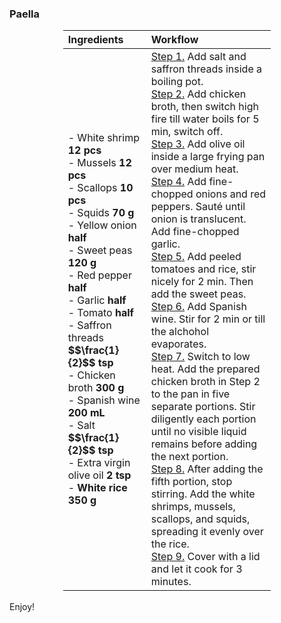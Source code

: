 ### Paella

<table style="width: 66%; margin: 0 auto; border-collapse: collapse; text-align: left;">
<thead>
  <tr>
    <th style="width: 40%;">Ingredients</th>
    <th style="width: 60%;">Workflow</th>
  </tr>
</thead>
<tbody>
  <tr>
    <td>
    - White shrimp <b>12 pcs</b><br>
    - Mussels <b>12 pcs</b><br>
    - Scallops <b>10 pcs</b><br>
    - Squids <b>70 g</b><br>
    - Yellow onion <b>half</b><br>
    - Sweet peas <b>120 g</b><br>
    - Red pepper <b>half</b><br>
    - Garlic <b>half</b><br>
    - Tomato <b>half</b><br>
    - Saffron threads <b>$$\frac{1}{2}$$ tsp</b><br>
    - Chicken broth <b>300 g</b><br>
    - Spanish wine <b>200 mL</b><br>
    - Salt <b>$$\frac{1}{2}$$ tsp</b><br>
    - Extra virgin olive oil <b>2 tsp</b><br>
    - <span class="dashed-popover" data-toggle="popover" data-placement="top" title="Calaspara rice preferred. However, premium-level Thai jasmine rice or sushi rice is also delicious with a unique flavor"><b>White rice</b></span> <b>350 g</b>
    </td>
    <td>
    <u>Step 1.</u> Add salt and saffron threads inside a boiling pot.<br>
    <u>Step 2.</u> Add chicken broth, then switch high fire till water boils for 5 min, switch off.<br>
    <u>Step 3.</u> Add olive oil inside a large frying pan over medium heat.<br>
    <u>Step 4.</u> Add fine-chopped onions and red peppers. Sauté until onion is translucent. Add fine-chopped garlic.<br>
    <u>Step 5.</u> Add peeled tomatoes and rice, stir nicely for 2 min. Then add the sweet peas.<br>
    <u>Step 6.</u> Add Spanish wine. Stir for 2 min or till the alchohol evaporates.<br>
    <u>Step 7.</u> Switch to low heat. Add the prepared chicken broth in Step 2 to the pan in five separate portions. <span class="dashed-popover" data-toggle="popover" data-placement="top" title="Prevent the rice from sticking to the bottom of the pan"> Stir diligently</span> each portion until no visible liquid remains before adding the next portion.<br>
    <u>Step 8.</u> After adding the fifth portion, stop stirring. Add the white shrimps, mussels, scallops, and squids, spreading it evenly over the rice.<br>
    <u>Step 9.</u> Cover with a lid and let it cook for 3 minutes.
    </td>
  </tr>
</tbody>
</table>
<br>
Enjoy!
